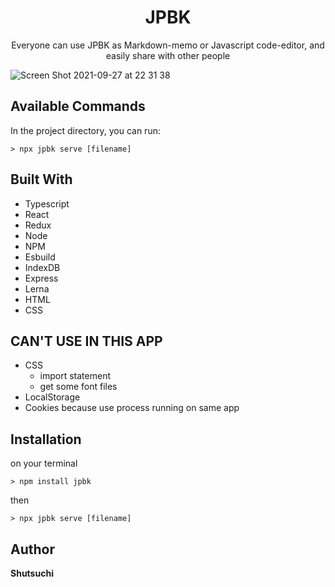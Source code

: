 <h1 align="center">JPBK</h1>
<p align="center">Everyone can use JPBK as Markdown-memo or Javascript code-editor, and easily share with other people</p>

![Screen Shot 2021-09-27 at 22 31 38](https://user-images.githubusercontent.com/55044608/134919235-4a16673f-626e-4b31-8012-59f8516dc9e9.png)



## Available Commands

In the project directory, you can run:
```
> npx jpbk serve [filename]
```

## Built With

- Typescript
- React
- Redux
- Node
- NPM
- Esbuild
- IndexDB
- Express
- Lerna
- HTML
- CSS
 
## CAN'T USE IN THIS APP

- CSS
  - import statement
  - get some font files
- LocalStorage
- Cookies
 because use process running on same app

## Installation
on your terminal
```
> npm install jpbk
```
then
```
> npx jpbk serve [filename]
```

## Author

**Shutsuchi**
